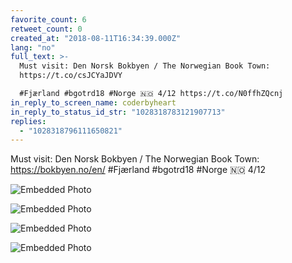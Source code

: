 ```yaml
---
favorite_count: 6
retweet_count: 0
created_at: "2018-08-11T16:34:39.000Z"
lang: "no"
full_text: >-
  Must visit: Den Norsk Bokbyen / The Norwegian Book Town:
  https://t.co/csJCYaJDVY

  #Fjærland #bgotrd18 #Norge 🇳🇴 4/12 https://t.co/N0ffhZQcnj
in_reply_to_screen_name: coderbyheart
in_reply_to_status_id_str: "1028318783121907713"
replies:
  - "1028318796111650821"
---
```


Must visit: Den Norsk Bokbyen / The Norwegian Book Town:
<https://bokbyen.no/en/> #Fjærland #bgotrd18 #Norge 🇳🇴 4/12

<div class="gallery gallery-4">

![Embedded Photo](https://twitter-media-coderbyheart.s3.eu-north-1.amazonaws.com/1028318789140668416-DkVNbABXsAEw-OU.jpg)

![Embedded Photo](https://twitter-media-coderbyheart.s3.eu-north-1.amazonaws.com/1028318789140668416-DkVNhk-XgAA7xFG.jpg)

![Embedded Photo](https://twitter-media-coderbyheart.s3.eu-north-1.amazonaws.com/1028318789140668416-DkVNi7KXsAA6ctb.jpg)

![Embedded Photo](https://twitter-media-coderbyheart.s3.eu-north-1.amazonaws.com/1028318789140668416-DkVNkEWX4AAfoxD.jpg)

</div>
